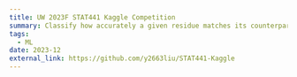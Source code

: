 ```yaml
---
title: UW 2023F STAT441 Kaggle Competition
summary: Classify how accurately a given residue matches its counterpart in the native structure of the protein
tags:
  - ML
date: 2023-12
external_link: https://github.com/y2663liu/STAT441-Kaggle
---
```

